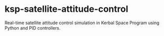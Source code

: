 # ksp-satellite-attitude-control
Real-time satellite attitude control simulation in Kerbal Space Program using Python and PID controllers.

